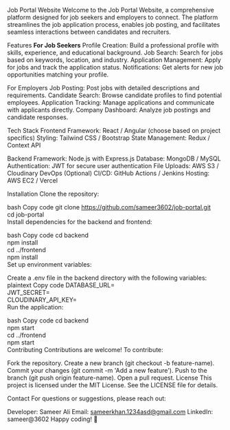 Job Portal Website
Welcome to the Job Portal Website, a comprehensive platform designed for job seekers and employers to connect.
The platform streamlines the job application process, enables job posting, and facilitates seamless interactions between candidates and recruiters.

Features
<b>For Job Seekers</b>
Profile Creation: Build a professional profile with skills, experience, and educational background.
Job Search: Search for jobs based on keywords, location, and industry.
Application Management: Apply for jobs and track the application status.
Notifications: Get alerts for new job opportunities matching your profile.

For Employers
Job Posting: Post jobs with detailed descriptions and requirements.
Candidate Search: Browse candidate profiles to find potential employees.
Application Tracking: Manage applications and communicate with applicants directly.
Company Dashboard: Analyze job postings and candidate responses.

Tech Stack
Frontend
Framework: React / Angular (choose based on project specifics)
Styling: Tailwind CSS / Bootstrap
State Management: Redux / Context API

Backend
Framework: Node.js with Express.js
Database: MongoDB / MySQL
Authentication: JWT for secure user authentication
File Uploads: AWS S3 / Cloudinary
DevOps (Optional)
CI/CD: GitHub Actions / Jenkins
Hosting: AWS EC2 / Vercel

Installation
Clone the repository:

bash
Copy code
git clone https://github.com/sameer3602/job-portal.git  
cd job-portal  
Install dependencies for the backend and frontend:

bash
Copy code
cd backend  
npm install  
cd ../frontend  
npm install  
Set up environment variables:

Create a .env file in the backend directory with the following variables:
plaintext
Copy code
DATABASE_URL=<your-database-url>  
JWT_SECRET=<your-jwt-secret>  
CLOUDINARY_API_KEY=<optional for image uploads>  
Run the application:

bash
Copy code
cd backend  
npm start  
cd ../frontend  
npm start  
Contributing
Contributions are welcome! To contribute:

Fork the repository.
Create a new branch (git checkout -b feature-name).
Commit your changes (git commit -m 'Add a new feature').
Push to the branch (git push origin feature-name).
Open a pull request.
License
This project is licensed under the MIT License. See the LICENSE file for details.

Contact
For questions or suggestions, please reach out:

Developer: Sameer Ali
Email: sameerkhan.1234asd@gmail.com
LinkedIn: sameer@3602
Happy coding! 🚀

